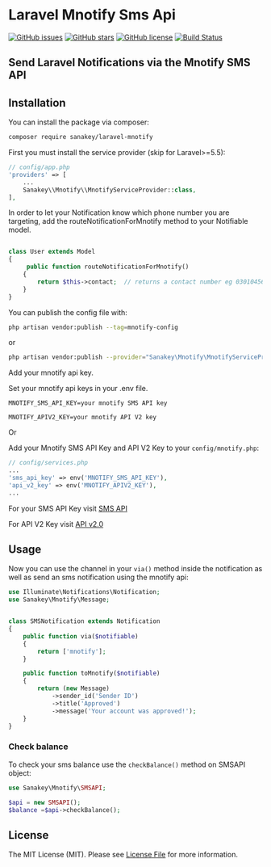 # Laravel Mnotify Sms Api

[![GitHub issues](https://img.shields.io/github/issues/SanakeyAugustineAyiku/laravel-mnotify)](https://github.com/SanakeyAugustineAyiku/laravel-mnotify/issues)
[![GitHub stars](https://img.shields.io/github/stars/SanakeyAugustineAyiku/laravel-mnotify)](https://github.com/SanakeyAugustineAyiku/laravel-mnotify/stargazers)
[![GitHub license](https://img.shields.io/github/license/SanakeyAugustineAyiku/laravel-mnotify)](https://github.com/SanakeyAugustineAyiku/laravel-mnotify/blob/main/LICENSE)
[![Build Status](https://travis-ci.com/SanakeyAugustineAyiku/laravel-mnotify.svg?branch=main)](https://travis-ci.com/SanakeyAugustineAyiku/laravel-mnotify)

## Send Laravel Notifications via the Mnotify SMS API

## Installation

You can install the package via composer:

```bash
composer require sanakey/laravel-mnotify
```

First you must install the service provider (skip for Laravel>=5.5):

```php
// config/app.php
'providers' => [
    ...
    Sanakey\\Mnotify\\MnotifyServiceProvider::class,
],
```

In order to let your Notification know which phone number you are targeting, add the routeNotificationForMnotify method to your Notifiable model.

```php

class User extends Model
{
     public function routeNotificationForMnotify()
    {
        return $this->contact;  // returns a contact number eg 0301045697
    }
}
```

You can publish the config file with:

```bash
php artisan vendor:publish --tag=mnotify-config
```

or

```bash
php artisan vendor:publish --provider="Sanakey\Mnotify\MnotifyServiceProvider" --tag="mnotify-config"
```

Add your mnotify api key. 

Set your mnotify api keys in your .env file.

```
MNOTIFY_SMS_API_KEY=your mnotify SMS API key

MNOTIFY_APIV2_KEY=your mnotify API V2 key
```

Or

Add your Mnotify SMS API Key and API V2 Key to your `config/mnotify.php`:

```php
// config/services.php
...
'sms_api_key' => env('MNOTIFY_SMS_API_KEY'),
'api_v2_key' => env('MNOTIFY_APIV2_KEY'),
...
```

For your SMS API Key visit [SMS API](https://apps.mnotify.net/api/api)

For API V2 Key visit [API v2.0](https://apps.mnotify.net/api/api_list)

## Usage

Now you can use the channel in your `via()` method inside the notification as well as send an sms notification using the mnotify api:

```php
use Illuminate\Notifications\Notification;
use Sanakey\Mnotify\Message;


class SMSNotification extends Notification
{
    public function via($notifiable)
    {
        return ['mnotify'];
    }

    public function toMnotify($notifiable)
    {
        return (new Message)
            ->sender_id('Sender ID')
            ->title('Approved')
            ->message('Your account was approved!');
    }
}
```

### Check balance

To check your sms balance use the `checkBalance()` method on SMSAPI object:

```php
use Sanakey\Mnotify\SMSAPI;

$api = new SMSAPI();
$balance =$api->checkBalance();
```

## License

The MIT License (MIT). Please see [License File](LICENSE) for more information.
